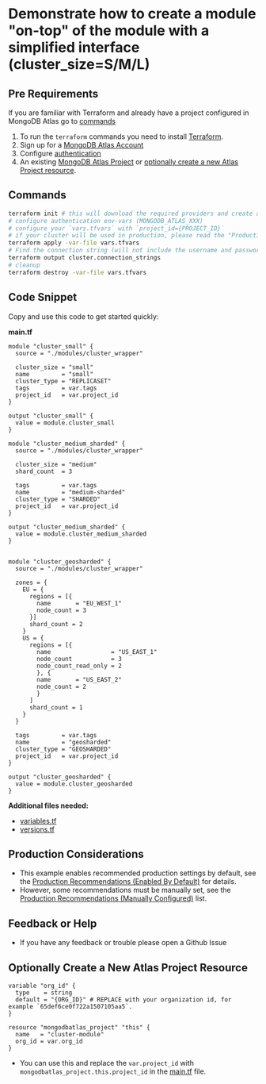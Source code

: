 <!-- This file is used to generate the examples/README.md files -->
# Demonstrate how to create a module "on-top" of the module with a simplified interface (cluster_size=S/M/L)

## Pre Requirements
If you are familiar with Terraform and already have a project configured in MongoDB Atlas go to [commands](#commands)

1. To run the `terraform` commands you need to install [Terraform](https://developer.hashicorp.com/terraform/install).
2. Sign up for a [MongoDB Atlas Account](https://www.mongodb.com/products/integrations/hashicorp-terraform)
3. Configure [authentication](https://registry.terraform.io/providers/mongodb/mongodbatlas/latest/docs#authentication)
4. An existing [MongoDB Atlas Project](https://registry.terraform.io/providers/mongodb/mongodbatlas/latest/docs/resources/project) or [optionally create a new Atlas Project resource](#optionally-create-a-new-atlas-project-resource).

## Commands
```sh
terraform init # this will download the required providers and create a `terraform.lock.hcl` file.
# configure authentication env-vars (MONGODB_ATLAS_XXX)
# configure your `vars.tfvars` with `project_id={PROJECT_ID}`
# if your cluster will be used in production, please read the "Production Considerations" below
terraform apply -var-file vars.tfvars
# Find the connection string (will not include the username and password, see the [database_user](https://registry.terraform.io/providers/mongodb/mongodbatlas/latest/docs/resources/database_user) documentation to configure your app's access)
terraform output cluster.connection_strings
# cleanup
terraform destroy -var-file vars.tfvars
```

## Code Snippet

Copy and use this code to get started quickly:

**main.tf**
```hcl
module "cluster_small" {
  source = "./modules/cluster_wrapper"

  cluster_size = "small"
  name         = "small"
  cluster_type = "REPLICASET"
  tags         = var.tags
  project_id   = var.project_id
}

output "cluster_small" {
  value = module.cluster_small
}

module "cluster_medium_sharded" {
  source = "./modules/cluster_wrapper"

  cluster_size = "medium"
  shard_count  = 3

  tags         = var.tags
  name         = "medium-sharded"
  cluster_type = "SHARDED"
  project_id   = var.project_id
}

output "cluster_medium_sharded" {
  value = module.cluster_medium_sharded
}


module "cluster_geosharded" {
  source = "./modules/cluster_wrapper"

  zones = {
    EU = {
      regions = [{
        name       = "EU_WEST_1"
        node_count = 3
      }]
      shard_count = 2
    }
    US = {
      regions = [{
        name                 = "US_EAST_1"
        node_count           = 3
        node_count_read_only = 2
        }, {
        name       = "US_EAST_2"
        node_count = 2
        }
      ]
      shard_count = 1
    }
  }

  tags         = var.tags
  name         = "geosharded"
  cluster_type = "GEOSHARDED"
  project_id   = var.project_id
}

output "cluster_geosharded" {
  value = module.cluster_geosharded
}
```

**Additional files needed:**
- [variables.tf](https://github.com/EspenAlbert/terraform-mongodbatlas-cluster-wip/blob/v0.0.8/examples/11_module_wrapper_cluster_size/variables.tf)
- [versions.tf](https://github.com/EspenAlbert/terraform-mongodbatlas-cluster-wip/blob/v0.0.8/examples/11_module_wrapper_cluster_size/versions.tf)

## Production Considerations
- This example enables recommended production settings by default, see the [Production Recommendations (Enabled By Default)](https://github.com/EspenAlbert/terraform-mongodbatlas-cluster-wip/blob/v0.0.8/README.md#production-recommendations-enabled-by-default) for details.
- However, some recommendations must be manually set, see the [Production Recommendations (Manually Configured)](https://github.com/EspenAlbert/terraform-mongodbatlas-cluster-wip/blob/v0.0.8/README.md#production-recommendations-manually-configured) list.

## Feedback or Help
- If you have any feedback or trouble please open a Github Issue

## Optionally Create a New Atlas Project Resource
```hcl
variable "org_id" {
  type    = string
  default = "{ORG_ID}" # REPLACE with your organization id, for example `65def6ce0f722a1507105aa5`.
}

resource "mongodbatlas_project" "this" {
  name   = "cluster-module"
  org_id = var.org_id
}
```

- You can use this and replace the `var.project_id` with `mongodbatlas_project.this.project_id` in the [main.tf](https://github.com/EspenAlbert/terraform-mongodbatlas-cluster-wip/blob/v0.0.8/examples/11_module_wrapper_cluster_size/main.tf) file.
